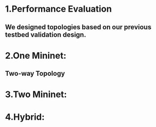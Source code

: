 
# 1.Performance Evaluation

## We designed topologies based on our previous testbed validation design.

# 2.One Mininet:

## Two-way Topology

# 3.Two Mininet:

# 4.Hybrid:


